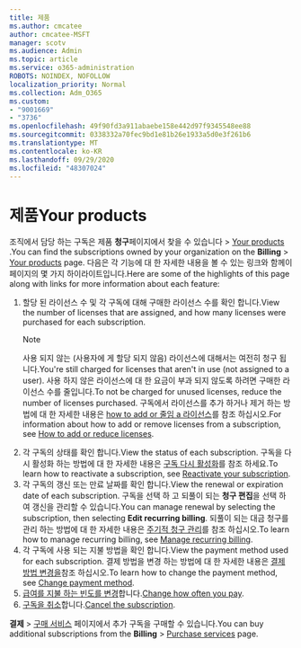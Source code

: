 ```yaml
---
title: 제품
ms.author: cmcatee
author: cmcatee-MSFT
manager: scotv
ms.audience: Admin
ms.topic: article
ms.service: o365-administration
ROBOTS: NOINDEX, NOFOLLOW
localization_priority: Normal
ms.collection: Adm_O365
ms.custom:
- "9001669"
- "3736"
ms.openlocfilehash: 49f90fd3a911abaebe158e442d97f9345548ee88
ms.sourcegitcommit: 0338332a70fec9bd1e81b26e1933a5d0e3f261b6
ms.translationtype: MT
ms.contentlocale: ko-KR
ms.lasthandoff: 09/29/2020
ms.locfileid: "48307024"
---
```

# <a name="your-products"></a><span data-ttu-id="57f1d-102">제품</span><span class="sxs-lookup"><span data-stu-id="57f1d-102">Your products</span></span>

<span data-ttu-id="57f1d-103">조직에서 담당 하는 구독은 제품 **청구**페이지에서 찾을 수 있습니다  >  [Your products](https://go.microsoft.com/fwlink/p/?linkid=842054) .</span><span class="sxs-lookup"><span data-stu-id="57f1d-103">You can find the subscriptions owned by your organization on the **Billing** > [Your products](https://go.microsoft.com/fwlink/p/?linkid=842054) page.</span></span> <span data-ttu-id="57f1d-104">다음은 각 기능에 대 한 자세한 내용을 볼 수 있는 링크와 함께이 페이지의 몇 가지 하이라이트입니다.</span><span class="sxs-lookup"><span data-stu-id="57f1d-104">Here are some of the highlights of this page along with links for more information about each feature:</span></span>

1. <span data-ttu-id="57f1d-105">할당 된 라이선스 수 및 각 구독에 대해 구매한 라이선스 수를 확인 합니다.</span><span class="sxs-lookup"><span data-stu-id="57f1d-105">View the number of licenses that are assigned, and how many licenses were purchased for each subscription.</span></span>
    > [!NOTE]
    > <span data-ttu-id="57f1d-106">사용 되지 않는 (사용자에 게 할당 되지 않음) 라이선스에 대해서는 여전히 청구 됩니다.</span><span class="sxs-lookup"><span data-stu-id="57f1d-106">You're still charged for licenses that aren't in use (not assigned to a user).</span></span> <span data-ttu-id="57f1d-107">사용 하지 않은 라이선스에 대 한 요금이 부과 되지 않도록 하려면 구매한 라이선스 수를 줄입니다.</span><span class="sxs-lookup"><span data-stu-id="57f1d-107">To not be charged for unused licenses, reduce the number of licenses purchased.</span></span> <span data-ttu-id="57f1d-108">구독에서 라이선스를 추가 하거나 제거 하는 방법에 대 한 자세한 내용은 [how to add or 줄임 a 라이선스](https://docs.microsoft.com/alchemyinsights/how-to-add-or-reduce-licenses)를 참조 하십시오.</span><span class="sxs-lookup"><span data-stu-id="57f1d-108">For information about how to add or remove licenses from a subscription, see [How to add or reduce licenses](https://docs.microsoft.com/alchemyinsights/how-to-add-or-reduce-licenses).</span></span>
2. <span data-ttu-id="57f1d-109">각 구독의 상태를 확인 합니다.</span><span class="sxs-lookup"><span data-stu-id="57f1d-109">View the status of each subscription.</span></span> <span data-ttu-id="57f1d-110">구독을 다시 활성화 하는 방법에 대 한 자세한 내용은 [구독 다시 활성화](reactivate-your-subscription.md)를 참조 하세요.</span><span class="sxs-lookup"><span data-stu-id="57f1d-110">To learn how to reactivate a subscription, see [Reactivate your subscription](reactivate-your-subscription.md).</span></span>
3. <span data-ttu-id="57f1d-111">각 구독의 갱신 또는 만료 날짜를 확인 합니다.</span><span class="sxs-lookup"><span data-stu-id="57f1d-111">View the renewal or expiration date of each subscription.</span></span> <span data-ttu-id="57f1d-112">구독을 선택 하 고 되풀이 되는 **청구 편집**을 선택 하 여 갱신을 관리할 수 있습니다.</span><span class="sxs-lookup"><span data-stu-id="57f1d-112">You can manage renewal by selecting the subscription, then selecting **Edit recurring billing**.</span></span> <span data-ttu-id="57f1d-113">되풀이 되는 대금 청구를 관리 하는 방법에 대 한 자세한 내용은 [주기적 청구 관리](manage-auto-renewal.md)를 참조 하십시오.</span><span class="sxs-lookup"><span data-stu-id="57f1d-113">To learn how to manage recurring billing, see [Manage recurring billing](manage-auto-renewal.md).</span></span>
4. <span data-ttu-id="57f1d-114">각 구독에 사용 되는 지불 방법을 확인 합니다.</span><span class="sxs-lookup"><span data-stu-id="57f1d-114">View the payment method used for each subscription.</span></span> <span data-ttu-id="57f1d-115">결제 방법을 변경 하는 방법에 대 한 자세한 내용은 [결제 방법 변경을](change-payment-method.md)참조 하십시오.</span><span class="sxs-lookup"><span data-stu-id="57f1d-115">To learn how to change the payment method, see [Change payment method](change-payment-method.md).</span></span>
5. <span data-ttu-id="57f1d-116">[급여를 지불 하는 빈도를 변경](change-how-often-you-pay.md)합니다.</span><span class="sxs-lookup"><span data-stu-id="57f1d-116">[Change how often you pay](change-how-often-you-pay.md).</span></span>
6. <span data-ttu-id="57f1d-117">[구독을 취소](https://go.microsoft.com/fwlink/?linkid=2119113)합니다.</span><span class="sxs-lookup"><span data-stu-id="57f1d-117">[Cancel the subscription](https://go.microsoft.com/fwlink/?linkid=2119113).</span></span>

<span data-ttu-id="57f1d-118">**결제**  >  [구매 서비스](https://go.microsoft.com/fwlink/p/?linkid=868433) 페이지에서 추가 구독을 구매할 수 있습니다.</span><span class="sxs-lookup"><span data-stu-id="57f1d-118">You can buy additional subscriptions from the **Billing** > [Purchase services](https://go.microsoft.com/fwlink/p/?linkid=868433) page.</span></span>
